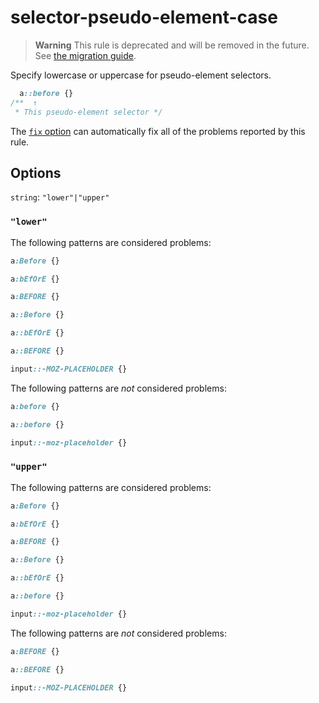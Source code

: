 # selector-pseudo-element-case

> **Warning** This rule is deprecated and will be removed in the future. See [the migration guide](https://github.com/stylelint/stylelint/tree/15.10.2/docs/migration-guide/to-15.md).

Specify lowercase or uppercase for pseudo-element selectors.

<!-- prettier-ignore -->
```css
  a::before {}
/**  ↑
 * This pseudo-element selector */
```

The [`fix` option](https://github.com/stylelint/stylelint/tree/15.10.2/docs/user-guide/options.md#fix) can automatically fix all of the problems reported by this rule.

## Options

`string`: `"lower"|"upper"`

### `"lower"`

The following patterns are considered problems:

<!-- prettier-ignore -->
```css
a:Before {}
```

<!-- prettier-ignore -->
```css
a:bEfOrE {}
```

<!-- prettier-ignore -->
```css
a:BEFORE {}
```

<!-- prettier-ignore -->
```css
a::Before {}
```

<!-- prettier-ignore -->
```css
a::bEfOrE {}
```

<!-- prettier-ignore -->
```css
a::BEFORE {}
```

<!-- prettier-ignore -->
```css
input::-MOZ-PLACEHOLDER {}
```

The following patterns are _not_ considered problems:

<!-- prettier-ignore -->
```css
a:before {}
```

<!-- prettier-ignore -->
```css
a::before {}
```

<!-- prettier-ignore -->
```css
input::-moz-placeholder {}
```

### `"upper"`

The following patterns are considered problems:

<!-- prettier-ignore -->
```css
a:Before {}
```

<!-- prettier-ignore -->
```css
a:bEfOrE {}
```

<!-- prettier-ignore -->
```css
a:BEFORE {}
```

<!-- prettier-ignore -->
```css
a::Before {}
```

<!-- prettier-ignore -->
```css
a::bEfOrE {}
```

<!-- prettier-ignore -->
```css
a::before {}
```

<!-- prettier-ignore -->
```css
input::-moz-placeholder {}
```

The following patterns are _not_ considered problems:

<!-- prettier-ignore -->
```css
a:BEFORE {}
```

<!-- prettier-ignore -->
```css
a::BEFORE {}
```

<!-- prettier-ignore -->
```css
input::-MOZ-PLACEHOLDER {}
```
